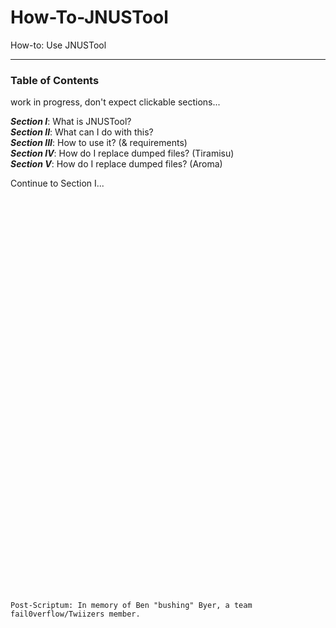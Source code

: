 # How-To-JNUSTool
How-to: Use JNUSTool


----------------------------------------------------------------------------

### Table of Contents

work in progress, don't expect clickable sections...

***Section I***: What is JNUSTool? <br>
***Section II***: What can I do with this? <br>
***Section III***: How to use it? (& requirements) <br>
***Section IV***: How do I replace dumped files? (Tiramisu) <br>
***Section V***: How do I replace dumped files? (Aroma) <br>

Continue to Section I...


<br><br><br><br><br><br><br><br><br><br><br><br><br><br><br><br><br><br><br><br><br><br><br><br><br><br><br><br><br><br><br><br><br><br><br><br><br><br>
`Post-Scriptum: In memory of Ben "bushing" Byer,
a team fail0verflow/Twiizers member.`